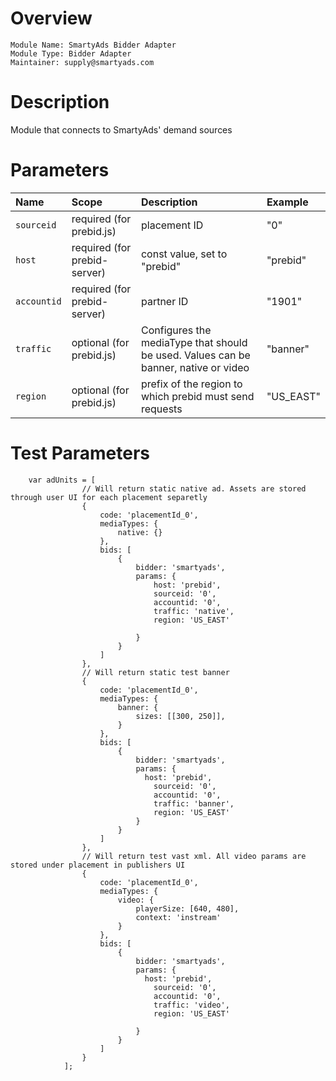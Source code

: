 # Overview

```
Module Name: SmartyAds Bidder Adapter
Module Type: Bidder Adapter
Maintainer: supply@smartyads.com
```

# Description

Module that connects to SmartyAds' demand sources

# Parameters

| Name          | Scope    | Description               | Example              |
| :------------ | :------- | :------------------------ | :------------------- |
| `sourceid`  | required (for prebid.js)     | placement ID | "0" |
| `host`      | required (for prebid-server) | const value, set to "prebid" | "prebid" |
| `accountid` | required (for prebid-server) | partner ID | "1901" |
| `traffic`   | optional (for prebid.js)     | Configures the mediaType that should be used. Values can be banner, native or video | "banner" |
| `region`    | optional (for prebid.js)     | prefix of the region to which prebid must send requests | "US_EAST" |

# Test Parameters
```
    var adUnits = [
                // Will return static native ad. Assets are stored through user UI for each placement separetly
                {
                    code: 'placementId_0',
                    mediaTypes: {
                        native: {}
                    },
                    bids: [
                        {
                            bidder: 'smartyads',
                            params: {
                                host: 'prebid',
                                sourceid: '0',
                                accountid: '0',
                                traffic: 'native',
                                region: 'US_EAST'

                            }
                        }
                    ]
                },
                // Will return static test banner
                {
                    code: 'placementId_0',
                    mediaTypes: {
                        banner: {
                            sizes: [[300, 250]],
                        }
                    },
                    bids: [
                        {
                            bidder: 'smartyads',
                            params: {
                              host: 'prebid',
                                sourceid: '0',
                                accountid: '0',
                                traffic: 'banner',
                                region: 'US_EAST'
                            }
                        }
                    ]
                },
                // Will return test vast xml. All video params are stored under placement in publishers UI
                {
                    code: 'placementId_0',
                    mediaTypes: {
                        video: {
                            playerSize: [640, 480],
                            context: 'instream'
                        }
                    },
                    bids: [
                        {
                            bidder: 'smartyads',
                            params: {
                              host: 'prebid',
                                sourceid: '0',
                                accountid: '0',
                                traffic: 'video',
                                region: 'US_EAST'

                            }
                        }
                    ]
                }
            ];
```
